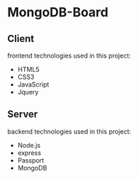 # MongoDB-Board  

## Client  
frontend technologies used in this project:  
* HTML5  
* CSS3  
* JavaScript  
* Jquery

## Server  
backend technologies used in this project:  
* Node.js  
* express  
* Passport  
* MongoDB 

